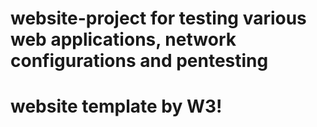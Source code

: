 # website-project for testing various web applications, network configurations and pentesting

# website template by W3!
